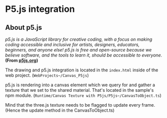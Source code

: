 # P5.js integration

## About p5.js
*p5.js is a JavaScript library for creative coding, with a focus on making coding accessible and inclusive for artists, designers, educators, beginners, and anyone else! p5.js is free and open-source because we believe software, and the tools to learn it, should be accessible to everyone.*
**(From [p5js.org](https://p5js.org/))**

The drawing and p5.js integration is located in the `index.html` inside of the web project.
(`WebProjects~/Canvas_P5js`)

p5.js is rendering into a canvas element which we query for and gather a texture that we set to the shared material. That's located in the sample's npm module. 
(`Runtime/Canvas Texture with P5js/P5js~/CanvasToObject.ts`)

Mind that the three.js texture needs to be flagged to update every frame. (Hence the update method in the CanvasToObject.ts) 